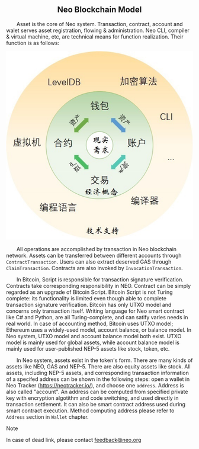 ﻿<center><h2>Neo Blockchain Model</h2></center>

&emsp;&emsp;Asset is the core of Neo system. Transaction, contract, account and walet serves asset registration, flowing & administration. Neo CLI, compiler & virtual machine, etc, are technical means for function realization. Their function is as follows:

[![neo system](../../images/blockchain/system1.jpg)](../../images/blockchain/system1.jpg)

&emsp;&emsp;All operations are accomplished by transaction in Neo blockchain network. Assets can be transferred between different accounts through `ContractTransaction`. Users can also extract deserved GAS through `ClaimTransaction`. Contracts are also invoked by `InvocationTransaction`.

&emsp;&emsp;In Bitcoin, Script is responsible for transaction signature verification. Contracts take corresponding responsibility in NEO. Contract can be simply regarded as an upgrade of Bitcoin Script. Bitcoin Script is not Turing complete: its functionality is limited even though able to complete transaction signature verification. Bitcoin has only UTXO model and concerns only transaction itself. Writing language for Neo smart contract like C# and Python, are all Turing-complete, and can satify varies needs in real world. In case of accounting method, Bitcoin uses UTXO model; Ethereum uses a widely-used model, account balance, or balance model. In Neo system, UTXO model and account balance model both exist. UTXO model is mainly used for global assets, while account balance model is mainly used for user-published NEP-5 assets like stock, token, etc.

&emsp;&emsp;In Neo system, assets exist in the token's form. There are many kinds of assets like NEO, GAS and NEP-5. There are also equity assets like stock. All assets, including NEP-5 assets, and corresponding transaction information of a specifed address can be shown in the following steps: open a wallet in Neo Tracker (https://neotracker.io/), and choose one `address`. Address is also called "account". An address can be computed from specified private key with encryption algotithm and code switching, and used directly in transaction settlement. It can also be smart contract address used during smart contract execution. Method computing address please refer to `Address` section in `Wallet` chapter.

> [!NOTE]
> In case of dead link, please contact <feedback@neo.org>

